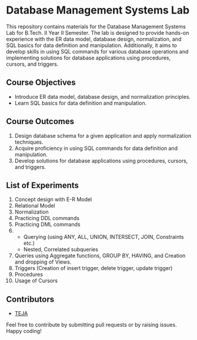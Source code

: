 # Database Management Systems Lab

This repository contains materials for the Database Management Systems Lab for B.Tech. II Year II Semester. The lab is designed to provide hands-on experience with the ER data model, database design, normalization, and SQL basics for data definition and manipulation. Additionally, it aims to develop skills in using SQL commands for various database operations and implementing solutions for database applications using procedures, cursors, and triggers.

## Course Objectives
- Introduce ER data model, database design, and normalization principles.
- Learn SQL basics for data definition and manipulation.

## Course Outcomes
1. Design database schema for a given application and apply normalization techniques.
2. Acquire proficiency in using SQL commands for data definition and manipulation.
3. Develop solutions for database applications using procedures, cursors, and triggers.

## List of Experiments
1. Concept design with E-R Model
2. Relational Model
3. Normalization
4. Practicing DDL commands
5. Practicing DML commands
6. - Querying (using ANY, ALL, UNION, INTERSECT, JOIN, Constraints etc.)
   - Nested, Correlated subqueries
7. Queries using Aggregate functions, GROUP BY, HAVING, and Creation and dropping of Views.
8. Triggers (Creation of insert trigger, delete trigger, update trigger)
9. Procedures
10. Usage of Cursors


## Contributors

- [TEJA](https://github.com/helloworld9948)

Feel free to contribute by submitting pull requests or by raising issues. Happy coding!
